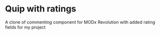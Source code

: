 Quip with ratings
====

A clone of commenting component for MODx Revolution with added rating fields for my project
